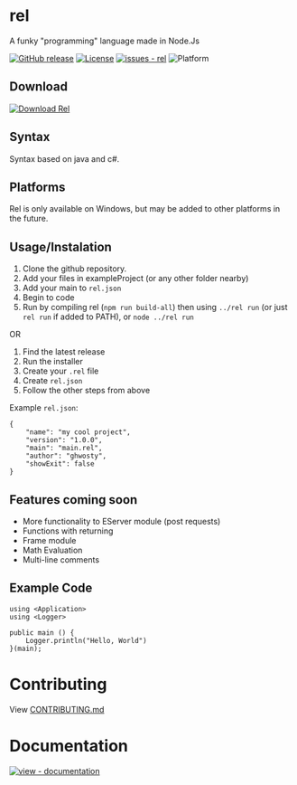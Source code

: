 
# rel

A funky "programming" language made in Node.Js

[![GitHub release](https://img.shields.io/github/release/ghwosty/rel?include_prereleases=&sort=semver&color=blue)](https://github.com/ghwosty/rel/releases/)
[![License](https://img.shields.io/badge/License-MIT-blue)](#license)
[![issues - rel](https://img.shields.io/github/issues/ghwosty/rel)](https://github.com/ghwosty/rel/issues)
![Platform](https://img.shields.io/badge/platform-windows-lightgrey)

## Download
[![Download Rel](https://img.shields.io/badge/DOWNLOAD%20REL%20INSTALLER-v1.1.0-blue?style=for-the-badge)](https://github.com/ghwosty/rel/releases/latest)

## Syntax

Syntax based on java and c#.

## Platforms

Rel is only available on Windows, but may be added to other platforms in the future.

## Usage/Instalation

1. Clone the github repository.
2. Add your files in exampleProject (or any other folder nearby)
3. Add your main to `rel.json`
4. Begin to code
5. Run by compiling rel (`npm run build-all`) then using `../rel run` (or just `rel run` if added to PATH), or `node ../rel run`

OR

1. Find the latest release
2. Run the installer
3. Create your `.rel` file
4. Create `rel.json`
5. Follow the other steps from above

Example `rel.json`:

```
{
    "name": "my cool project",
    "version": "1.0.0",
    "main": "main.rel",
    "author": "ghwosty",
    "showExit": false
}
```

## Features coming soon

- More functionality to EServer module (post requests)
- Functions with returning
- Frame module
- Math Evaluation
- Multi-line comments


## Example Code

```
using <Application>
using <Logger>

public main () {
    Logger.println("Hello, World")
}(main);
```

# Contributing
View [CONTRIBUTING.md](https://github.com/a-riceeater/rel/blob/main/CONTRIBUTING.md)

# Documentation
[![view - documentation](https://img.shields.io/badge/view-Documentation-blue?style=for-the-badge)](https://github.com/ghwosty/rel/blob/main/documentation/quickstart.md "View Documentation")

